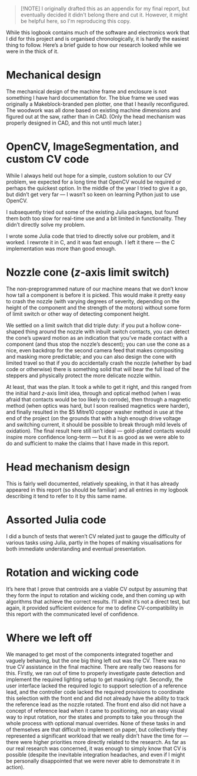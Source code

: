 > [!NOTE] I originally drafted this as an appendix for my final report, but eventually decided it didn't belong there and cut it. However, it might be helpful here, so I'm reproducing this copy.

While this logbook contains much of the software and electronics work that I did for this project and is organised chronologically, it is hardly the easiest thing to follow. Here’s a brief guide to how our research looked while we were in the thick of it.

# Mechanical design

The mechanical design of the machine frame and enclosure is not something I have hard documentation for. The blue frame we used was originally a Makeblock-branded pen plotter, one that I heavily reconfigured. The woodwork was all done based on existing machine dimensions and figured out at the saw, rather than in CAD. (Only the head mechanism was properly designed in CAD, and this not until much later.)

# OpenCV, ImageSegmentation, and custom CV code

While I always held out hope for a simple, custom solution to our CV problem, we expected for a long time that OpenCV would be required or perhaps the quickest option. In the middle of the year I tried to give it a go, but didn’t get very far — I wasn’t so keen on learning Python just to use OpenCV.

I subsequently tried out some of the existing Julia packages, but found them both too slow for real-time use and a bit limited in functionality. They didn’t directly solve my problem.

I wrote some Julia code that tried to directly solve our problem, and it worked. I rewrote it in C, and it was fast enough. I left it there — the C implementation was more than good enough.

# Nozzle cone (*z*-axis limit switch)

The non-preprogrammed nature of our machine means that we don’t know how tall a component is before it is picked. This would make it pretty easy to crash the nozzle (with varying degrees of severity, depending on the height of the component and the strength of the motors) without some form of limit switch or other way of detecting component height.

We settled on a limit switch that did triple duty: if you put a hollow cone-shaped thing around the nozzle with inbuilt switch contacts, you can detect the cone’s upward motion as an indication that you’ve made contact with a component (and thus stop the nozzle’s descent); you can use the cone as a nice, even backdrop for the second camera feed that makes compositing and masking more predictable; and you can also design the cone with limited travel so that if you do accidentally crash the nozzle (whether by bad code or otherwise) there is something solid that will bear the full load of the steppers and physically protect the more delicate nozzle within.

At least, that was the plan. It took a while to get it right, and this ranged from the initial hard *z*-axis limit idea, through and optical method (when I was afraid that contacts would be too likely to corrode), then through a magnetic method (when optics was hard, but I soon realised magnetics were harder), and finally resulted in the $5 Mitre10 copper washer method in use at the end of the project (on the grounds that with a high enough drive voltage and switching current, it should be possible to break through mild levels of oxidation). The final result here still isn’t ideal — gold-plated contacts would inspire more confidence long-term — but it is as good as we were able to do and sufficient to make the claims that I have made in this report.

# Head mechanism design

This is fairly well documented, relatively speaking, in that it has already appeared in this report (so should be familiar) and all entries in my logbook describing it tend to refer to it by this same name.

# Assorted Julia code

I did a bunch of tests that weren’t CV related just to gauge the difficulty of various tasks using Julia, partly in the hopes of making visualisations for both immediate understanding and eventual presentation.

# Rotation and wicking code

It’s here that I prove that centroids are a viable CV output by assuming that they form the input to rotation and wicking code, and then coming up with algorithms that achieve the correct results. I’ll admit it’s not a direct test, but again, it provided sufficient evidence for me to define CV-compatibility in this report with the communicated level of confidence.

# Where we left off

We managed to get most of the components integrated together and vaguely behaving, but the one big thing left out was the CV. There was no true CV assistance in the final machine. There are really two reasons for this. Firstly, we ran out of time to properly investigate paste detection and implement the required lighting setup to get masking right. Secondly, the user interface lacked the required logic to support selection of a reference lead, and the controller code lacked the required provisions to coordinate this selection with the front end and did not already have the ability to track the reference lead as the nozzle rotated. The front end also did not have a concept of reference lead when it came to positioning, nor an easy visual way to input rotation, nor the states and prompts to take you through the whole process with optional manual overrides. None of these tasks in and of themselves are that difficult to implement on paper, but collectively they represented a significant workload that we really didn’t have the time for — there were higher priorities more directly related to the research. As far as our real research was concerned, it was enough to simply know that CV is possible (despite the inevitable integration headaches, and even if I might be personally disappointed that we were never able to demonstrate it in action).